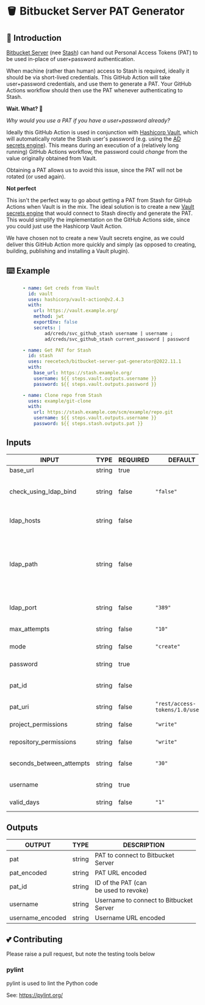 # 🪣 Bitbucket Server PAT Generator

## 🤝 Introduction

[Bitbucket Server](https://www.atlassian.com/software/bitbucket/enterprise)
(nee [Stash](https://confluence.atlassian.com/bitbucketserver/bitbucket-rebrand-faq-779298912.html))
can hand out Personal Access Tokens (PAT) to be used in-place of user+password authentication.

When machine (rather than human) access to Stash is required, ideally it should be via short-lived credentials.  This
GitHub Action will take user+password credentials, and use them to generate a PAT.  Your GitHub Actions workflow should
then use the PAT whenever authenticating to Stash.

**Wait. What?  🤔**

_Why would you use a PAT if you have a user+password already?_

Ideally this GitHub Action is used in conjunction with [Hashicorp Vault](https://www.vaultproject.io/), which will
automatically rotate the Stash user's password (e.g. using the
[AD secrets engine](https://www.vaultproject.io/docs/secrets/ad)).  This means during an execution of a (relatively 
long running) GitHub Actions workflow, the password could _change_ from the value originally obtained from Vault.

Obtaining a PAT allows us to avoid this issue, since the PAT will not be rotated (or used again).

**Not perfect**

This isn't the perfect way to go about getting a PAT from Stash for GitHub Actions when Vault is in the mix.  The ideal
solution is to create a new [Vault secrets engine](https://learn.hashicorp.com/tutorials/vault/plugin-backends) that
would connect to Stash directly and generate the PAT.  This would
simplify the implementation on the GitHub Actions side, since you could just use the Hashicorp Vault Action.

We have chosen not to create a new Vault secrets engine, as we could deliver this GitHub Action more quickly and simply
(as opposed to creating, building, publishing and installing a Vault plugin).

## ⌨️ Example

```yaml
      - name: Get creds from Vault
        id: vault
        uses: hashicorp/vault-action@v2.4.3
        with:
          url: https://vault.example.org/
          method: jwt
          exportEnv: false
          secrets: |
              ad/creds/svc_github_stash username | username ;
              ad/creds/svc_github_stash current_password | password

      - name: Get PAT for Stash
        id: stash
        uses: reecetech/bitbucket-server-pat-generator@2022.11.1
        with:
          base_url: https://stash.example.org/
          username: ${{ steps.vault.outputs.username }}
          password: ${{ steps.vault.outputs.password }}

      - name: Clone repo from Stash
        uses: example/git-clone
        with:
          url: https://stash.example.com/scm/example/repo.git
          username: ${{ steps.vault.outputs.username }}
          password: ${{ steps.stash.outputs.pat }}
```

## Inputs

<!-- AUTO-DOC-INPUT:START - Do not remove or modify this section -->

|          INPUT           |  TYPE  | REQUIRED |             DEFAULT              |                                                                                                                                      DESCRIPTION                                                                                                                                       |
|--------------------------|--------|----------|----------------------------------|----------------------------------------------------------------------------------------------------------------------------------------------------------------------------------------------------------------------------------------------------------------------------------------|
| base_url                 | string | true     |                                  | Base URL of Bitbucket Server<br>                                                                                                                                                                                                                                                       |
| check_using_ldap_bind    | string | false    | `"false"`                        | Check the password validity using<br>an LDAP bind to avoid<br>Bitbucket requiring a CAPTCHA after<br>failed authentication attempts                                                                                                                                                    |
| ldap_hosts               | string | false    |                                  | Comma separated list of LDAP<br>hosts (only used if `check_using_ldap_bind`<br>is `true`)                                                                                                                                                                                              |
| ldap_path                | string | false    |                                  | The path where the username<br>will be found in the<br>LDAP tree (only used if<br>`check_using_ldap_bind` is `true`) For example,<br>if the user object is<br>`CN=username,OU=tech,OU=Accounts,DC=example,DC=org`, then set `ldap_path` to:<br>`OU=tech,OU=Accounts,DC=example,DC=org` |
| ldap_port                | string | false    | `"389"`                          | TCP port to connect to<br>LDAP hosts (only used if<br>`check_using_ldap_bind` is `true`)                                                                                                                                                                                               |
| max_attempts             | string | false    | `"10"`                           | Number of times to attempt<br>to generate a PAT                                                                                                                                                                                                                                        |
| mode                     | string | false    | `"create"`                       | Mode to run in -<br>either `create` or `revoke`                                                                                                                                                                                                                                        |
| password                 | string | true     |                                  | Password to connect to Bitbucket<br>Server                                                                                                                                                                                                                                             |
| pat_id                   | string | false    |                                  | The ID of the PAT<br>to revoke (only used if<br>`mode` is `revoke`)                                                                                                                                                                                                                    |
| pat_uri                  | string | false    | `"rest/access-tokens/1.0/users"` | The REST endpoint for PAT<br>actions                                                                                                                                                                                                                                                   |
| project_permissions      | string | false    | `"write"`                        | Project permissions: read, write or<br>admin                                                                                                                                                                                                                                           |
| repository_permissions   | string | false    | `"write"`                        | Repository permissions: read, write or<br>admin                                                                                                                                                                                                                                        |
| seconds_between_attempts | string | false    | `"30"`                           | Number of seconds to wait<br>before retrying to generate a<br>PAT                                                                                                                                                                                                                      |
| username                 | string | true     |                                  | Username to connect to Bitbucket<br>Server                                                                                                                                                                                                                                             |
| valid_days               | string | false    | `"1"`                            | Days the PAT will be<br>valid                                                                                                                                                                                                                                                          |

<!-- AUTO-DOC-INPUT:END -->

## Outputs

<!-- AUTO-DOC-OUTPUT:START - Do not remove or modify this section -->

|      OUTPUT      |  TYPE  |                DESCRIPTION                 |
|------------------|--------|--------------------------------------------|
| pat              | string | PAT to connect to Bitbucket<br>Server      |
| pat_encoded      | string | PAT URL encoded                            |
| pat_id           | string | ID of the PAT (can<br>be used to revoke)   |
| username         | string | Username to connect to Bitbucket<br>Server |
| username_encoded | string | Username URL encoded                       |

<!-- AUTO-DOC-OUTPUT:END -->

## 💕 Contributing

Please raise a pull request, but note the testing tools below

### pylint

pylint is used to lint the Python code

See: https://pylint.org/
